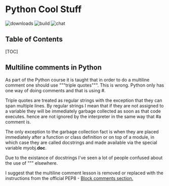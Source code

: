 # **Python Cool Stuff**

![downloads](https://img.shields.io/github/downloads/atom/atom/total.svg)
![build](https://img.shields.io/appveyor/ci/:user/:repo.svg)
![chat](https://img.shields.io/discord/:serverId.svg)

## Table of Contents

[TOC]

## Multiline comments in Python

As part of the Python course it is taught that in order to do a multiline comment one should use """triple quotes""". This is wrong. Python only has one way of doing comments and that is using #.

Triple quotes are treated as regular strings with the exception that they can span multiple lines. By regular strings I mean that if they are not assigned to a variable they will be immediately garbage collected as soon as that code executes. hence are not ignored by the interpreter in the same way that #a comment is.

The only exception to the garbage collection fact is when they are placed immediately after a function or class definition or on top of a module, in which case they are called docstrings and made available via the special variable myobj.__doc__.

Due to the existance of docstrings I've seen a lot of people confused about the use of """ elsewhere.

I suggest that the multiline comment lesson is removed or replaced with the instructions from the official PEP8 - [Block comments section.](http://www.python.org/dev/peps/pep-0008/#block-comments)
